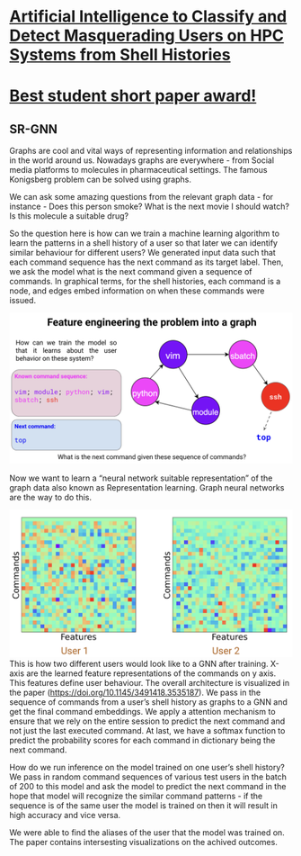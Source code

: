 # [Artificial Intelligence to Classify and Detect Masquerading Users on HPC Systems from Shell Histories](https://doi.org/10.1145/3491418.3535187)

# [Best student short paper award!](https://www.linkedin.com/posts/dhruvilshah28_artificialintelligence-researchcomputing-activity-6956009976465149952-EgnQ?utm_source=linkedin_share&utm_medium=member_desktop_web)

## SR-GNN
Graphs are cool and vital ways of representing information and relationships in the world around us.
Nowadays graphs are everywhere - from Social media platforms to molecules in pharmaceutical settings. The famous Konigsberg problem can be solved using graphs.

We can ask some amazing questions from the relevant graph data - for instance - Does this person smoke? What is the next movie I should watch? Is this molecule a suitable drug?

So the question here is how can we train a machine learning algorithm to learn the patterns in a shell history of a user so that later we can identify similar behaviour for different users?
We generated input data such that each command sequence has the next command as its target label. Then, we ask the model what is the next command given a sequence of commands.
In graphical terms, for the shell histories, each command is a node, and edges embed information on when these commands were issued.

![Problem definition](https://github.com/jackfrost1411/masquerade-detection-using-srgnn/blob/main/images/Problem.png)

Now we want to learn a “neural network suitable representation” of the graph data also known as Representation learning.
Graph neural networks are the way to do this.

![Two Users](https://github.com/jackfrost1411/masquerade-detection-using-srgnn/blob/main/images/Two%20users.png)
This is how two different users would look like to a GNN after training. X-axis are the learned feature representations of the commands on y axis. This features define user behaviour.
The overall architecture is visualized in the paper (https://doi.org/10.1145/3491418.3535187). We pass in the sequence of commands from a user’s shell history as graphs to a GNN and get the final command embeddings. We apply a attention mechanism to ensure that we rely on the entire session to predict the next command and not just the last executed command. At last, we have a softmax function to predict the probability scores for each command in dictionary being the next command.

How do we run inference on the model trained on one user’s shell history? We pass in random command sequences of various test users in the batch of 200 to this model and ask the model to predict the next command in the hope that model will recognize the similar command patterns - if the sequence is of the same user the model is trained on then it will result in high accuracy and vice versa.

We were able to find the aliases of the user that the model was trained on. The paper contains intersesting visualizations on the achived outcomes.
